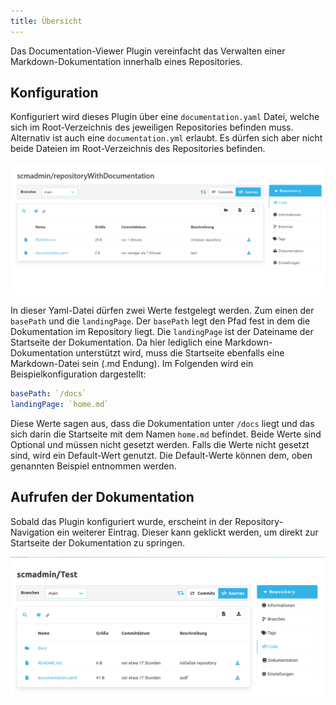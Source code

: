 ```yaml
---
title: Übersicht
---
```


Das Documentation-Viewer Plugin vereinfacht das Verwalten einer Markdown-Dokumentation innerhalb eines Repositories.

## Konfiguration

Konfiguriert wird dieses Plugin über eine `documentation.yaml` Datei, welche sich im Root-Verzeichnis des jeweiligen Repositories befinden muss.
Alternativ ist auch eine `documentation.yml` erlaubt.
Es dürfen sich aber nicht beide Dateien im Root-Verzeichnis des Repositories befinden.

![Konfigurationsdatei im Repository](assets/documentationYamlInRepository.png)

In dieser Yaml-Datei dürfen zwei Werte festgelegt werden.
Zum einen der `basePath` und die `landingPage`.
Der `basePath` legt den Pfad fest in dem die Dokumentation im Repository liegt.
Die `landingPage` ist der Dateiname der Startseite der Dokumentation.
Da hier lediglich eine Markdown-Dokumentation unterstützt wird, muss die Startseite ebenfalls eine Markdown-Datei sein (.md Endung).
Im Folgenden wird ein Beispielkonfiguration dargestellt:

```yaml
basePath: `/docs`
landingPage: `home.md`
```

Diese Werte sagen aus, dass die Dokumentation unter `/docs` liegt und das sich darin die Startseite mit dem Namen `home.md` befindet.
Beide Werte sind Optional und müssen nicht gesetzt werden.
Falls die Werte nicht gesetzt sind, wird ein Default-Wert genutzt.
Die Default-Werte können dem, oben genannten Beispiel entnommen werden.

## Aufrufen der Dokumentation

Sobald das Plugin konfiguriert wurde, erscheint in der Repository-Navigation ein weiterer Eintrag.
Dieser kann geklickt werden, um direkt zur Startseite der Dokumentation zu springen.

![Link zur Dokumentation](assets/documentation-viewer-link.png)
